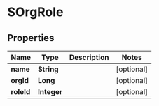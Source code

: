 
# SOrgRole

## Properties
Name | Type | Description | Notes
------------ | ------------- | ------------- | -------------
**name** | **String** |  |  [optional]
**orgId** | **Long** |  |  [optional]
**roleId** | **Integer** |  |  [optional]



